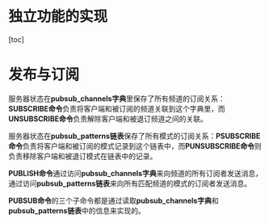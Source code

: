 # 独立功能的实现

[toc]

# 发布与订阅
服务器状态在**pubsub_channels字典**里保存了所有频道的订阅关系：**SUBSCRIBE命令**负责将客户端和被订阅的频道关联到这个字典里，而**UNSUBSCRIBE命令**负责解除客户端和被退订频道之间的关联。

服务器状态在**pubsub_patterns链表**保存了所有模式的订阅关系：**PSUBSCRIBE命令**负责将客户端和被订阅的模式记录到这个链表中，而**PUNSUBSCRIBE命令**则负责移除客户端和被退订模式在链表中的记录。

**PUBLISH命令**通过访问**pubsub_channels字典**来向频道的所有订阅者发送消息，通过访问**pubsub_patterns链表**来向所有匹配频道的模式的订阅者发送消息。

**PUBSUB命令**的三个子命令都是通过读取**pubsub_channels字典**和**pubsub_patterns链表**中的信息来实现的。